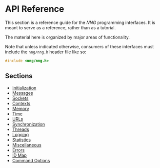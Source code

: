 # API Reference

This section is a reference guide for the _NNG_ programming interfaces.
It is meant to serve as a reference, rather than as a tutorial.

The material here is organized by major areas of functionality.

Note that unless indicated otherwise, consumers of these interfaces must
include the `nng/nng.h` header file like so:

```c
#include <nng/nng.h>
```

## Sections

- [Initialization](init.md)
- [Messages](msg.md)
- [Sockets](sock.md)
- [Contexts](ctx.md)
- [Memory](memory.md)
- [Time](time.md)
- [URLs](url.md)
- [Synchronization](synch.md)
- [Threads](thr.md)
- [Logging](logging.md)
- [Statistics](stats.md)
- [Miscellaneous](misc.md)
- [Errors](errors.md)
- [ID Map](id_map.md)
- [Command Options](cmd_opts.md)
